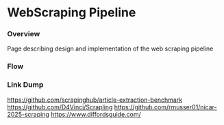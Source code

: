 # WebScraping Pipeline

### Overview
Page describing design and implementation of the web scraping pipeline


### Flow


### Link Dump
https://github.com/scrapinghub/article-extraction-benchmark
https://github.com/D4Vinci/Scrapling
https://github.com/rmusser01/nicar-2025-scraping
https://www.diffordsguide.com/



